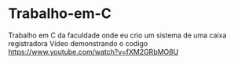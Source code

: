 # Trabalho-em-C
Trabalho em C da faculdade onde eu crio um sistema de uma caixa registradora
Vídeo demonstrando o codigo https://www.youtube.com/watch?v=fXM2GRbMO8U
